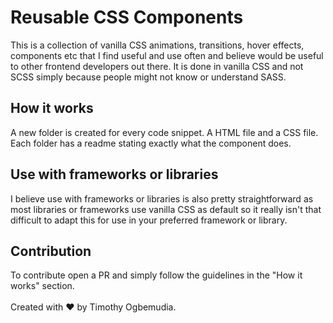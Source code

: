 # Reusable CSS Components

This is a collection of vanilla CSS animations, transitions, hover effects, components etc that I find useful and use often and believe would be useful to other frontend developers out there. It is done in vanilla CSS and not SCSS simply because people might not know or understand SASS.

## How it works

A new folder is created for every code snippet. A HTML file and a CSS file. Each folder has a readme stating exactly what the component does.

## Use with frameworks or libraries

I believe use with frameworks or libraries is also pretty straightforward as most libraries or frameworks use vanilla CSS as default so it really isn't that difficult to adapt this for use in your preferred framework or library.

## Contribution

To contribute open a PR and simply follow the guidelines in the "How it works" section.
<br/><br/>
Created with ❤ by Timothy Ogbemudia.
